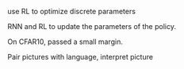 use RL to optimize discrete parameters

RNN and RL to update the parameters of the policy. 

On CFAR10, passed a small margin.

Pair pictures with language, interpret picture 